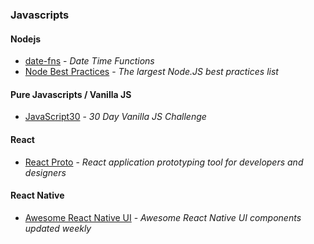 ### Javascripts
#### Nodejs
- [date-fns](https://github.com/date-fns/date-fns) - *Date Time Functions*
- [Node Best Practices](https://github.com/i0natan/nodebestpractices) - *The largest Node.JS best practices list*
#### Pure Javascripts / Vanilla JS
- [JavaScript30](https://github.com/wesbos/JavaScript30) - *30 Day Vanilla JS Challenge*
#### React
- [React Proto](https://github.com/React-Proto/react-proto) - *React application prototyping tool for developers and designers*
#### React Native
- [Awesome React Native UI](https://github.com/madhavanmalolan/awesome-reactnative-ui) - *Awesome React Native UI components updated weekly*
